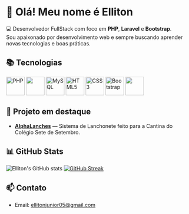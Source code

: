 # 👋 Olá! Meu nome é Elliton

💻 Desenvolvedor FullStack com foco em **PHP**, **Laravel** e **Bootstrap**.  
Sou apaixonado por desenvolvimento web e sempre buscando aprender novas tecnologias e boas práticas.

## 📚 Tecnologias
<p align="left">
  <img src="https://cdn.jsdelivr.net/gh/devicons/devicon/icons/php/php-original.svg" alt="PHP" width="50" height="50"/>
  <img src="https://cdn.jsdelivr.net/gh/devicons/devicon/icons/laravel/laravel-original.svg" width="50" height="50"/>
  <img src="https://cdn.jsdelivr.net/gh/devicons/devicon/icons/mysql/mysql-original.svg" alt="MySQL" width="50" height="50"/>
  <img src="https://cdn.jsdelivr.net/gh/devicons/devicon/icons/html5/html5-original.svg" alt="HTML5" width="50" height="50"/>
  <img src="https://cdn.jsdelivr.net/gh/devicons/devicon/icons/css3/css3-original.svg" alt="CSS3" width="50" height="50"/>
  <img src="https://cdn.jsdelivr.net/gh/devicons/devicon/icons/bootstrap/bootstrap-original.svg" alt="Bootstrap" width="50" height="50"/>
  <img src="https://cdn.jsdelivr.net/gh/devicons/devicon/icons/tailwindcss/tailwindcss-original.svg" width="50" height="50"/>
</p>

## 📌 Projeto em destaque

- [**AlphaLanches**](https://github.com/Elliton-Luis/alphaLanches) — Sistema de Lanchonete feito para a Cantina do Colégio Sete de Setembro.

## 📊 GitHub Stats
![Elliton's GitHub stats](https://github-readme-stats.vercel.app/api?username=Elliton-Luis&show_icons=true&theme=tokyonight)
[![GitHub Streak](https://streak-stats.demolab.com/?user=Elliton-Luis&theme=tokyonight)](https://git.io/streak-stats)

## 📫 Contato
- Email: ellitonjunior05@gmail.com
